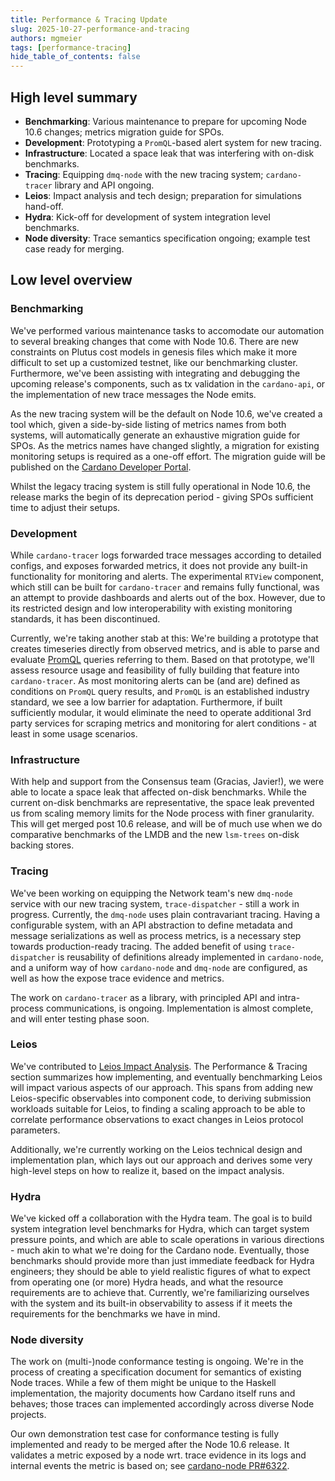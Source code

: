 ```yaml
---
title: Performance & Tracing Update
slug: 2025-10-27-performance-and-tracing
authors: mgmeier
tags: [performance-tracing]
hide_table_of_contents: false
---
```


## High level summary

* **Benchmarking**: Various maintenance to prepare for upcoming Node 10.6 changes; metrics migration guide for SPOs.
* **Development**: Prototyping a `PromQL`-based alert system for new tracing.
* **Infrastructure**: Located a space leak that was interfering with on-disk benchmarks.
* **Tracing**: Equipping `dmq-node` with the new tracing system; `cardano-tracer` library and API ongoing.
* **Leios**: Impact analysis and tech design; preparation for simulations hand-off.
* **Hydra**: Kick-off for development of system integration level benchmarks.
* **Node diversity**: Trace semantics specification ongoing; example test case ready for merging.

## Low level overview


### Benchmarking

We've performed various maintenance tasks to accomodate our automation to several breaking changes that come with Node 10.6. There are new constraints on Plutus cost models in genesis files which make it more difficult
to set up a customized testnet, like our benchmarking cluster. Furthermore, we've been assisting with integrating and debugging the upcoming release's components, such as tx validation in the `cardano-api`, or the implementation
of new trace messages the Node emits.  

As the new tracing system will be the default on Node 10.6, we've created a tool which, given a side-by-side listing of metrics names from both systems, will automatically generate an exhaustive migration guide for SPOs. As the metrics names have changed slightly,
a migration for existing monitoring setups is required as a one-off effort. The migration guide will be published on the [Cardano Developer Portal].  

Whilst the legacy tracing system is still fully operational in Node 10.6, the release marks the begin of its deprecation period - giving SPOs sufficient time to adjust their setups.


### Development

While `cardano-tracer` logs forwarded trace messages according to detailed configs, and exposes forwarded metrics, it does not provide any built-in functionality for monitoring and alerts. The experimental `RTView` component, which still can be built for `cardano-tracer` and remains fully functional, was an attempt to provide dashboards and alerts out of the box. However, due to its restricted design and low interoperability with existing monitoring standards, it has been discontinued.  

Currently, we're taking another stab at this: We're building a prototype that creates timeseries directly from observed metrics, and is able to parse and evaluate [PromQL] queries referring to them. Based on that prototype, we'll assess resource usage and feasibility of fully building
that feature into `cardano-tracer`. As most monitoring alerts can be (and are) defined as conditions on `PromQL` query results, and `PromQL` is an established industry standard, we see a low barrier for adaptation. Furthermore, if built sufficiently modular, it would eliminate the need to operate additional 3rd party services for scraping metrics and monitoring for alert conditions - at least in some usage scenarios.

### Infrastructure

With help and support from the Consensus team (Gracias, Javier!), we were able to locate a space leak that affected on-disk benchmarks. While the current on-disk benchmarks are representative, the space leak prevented us from scaling memory limits for the Node process with finer granularity.
This will get merged post 10.6 release, and will be of much use when we do comparative benchmarks of the LMDB and the new `lsm-trees` on-disk backing stores.


### Tracing

We've been working on equipping the Network team's new `dmq-node` service with our new tracing system, `trace-dispatcher` - still a work in progress. Currently, the `dmq-node` uses plain contravariant tracing. Having a configurable system, with an API abstraction to define metadata and message serializations as well as process metrics, is a necessary step towards production-ready tracing. The added benefit of using `trace-dispatcher` is reusability of definitions already implemented in `cardano-node`, and a uniform way of how
`cardano-node` and `dmq-node` are configured, as well as how the expose trace evidence and metrics.  

The work on `cardano-tracer` as a library, with principled API and intra-process communications, is ongoing. Implementation is almost complete, and will enter testing phase soon.


### Leios

We've contributed to [Leios Impact Analysis]. The Performance & Tracing section summarizes how implementing, and eventually benchmarking Leios will impact various aspects of our approach. This spans from adding new Leios-specific observables into component code, to deriving
submission workloads suitable for Leios, to finding a scaling approach to be able to correlate performance observations to exact changes in Leios protocol parameters.  

Additionally, we're currently working on the Leios technical design and implementation plan, which lays out our approach and derives some very high-level steps on how to realize it, based on the impact analysis.

### Hydra

We've kicked off a collaboration with the Hydra team. The goal is to build system integration level benchmarks for Hydra, which can target system pressure points, and which are able to scale operations in various directions - much akin to what we're doing for
the Cardano node. Eventually, those benchmarks should provide more than just immediate feedback for Hydra engineers; they should be able to yield realistic figures of what to expect from operating one (or more) Hydra heads, and what the resource requirements are to achieve that.
Currently, we're familiarizing ourselves with the system and its built-in observability to assess if it meets the requirements for the benchmarks we have in mind.

### Node diversity

The work on (multi-)node conformance testing is ongoing. We're in the process of creating a specification document for semantics of existing Node traces. While a few of them might be unique to the Haskell implementation, the majority documents how
Cardano itself runs and behaves; those traces can implemented accordingly across diverse Node projects.  

Our own demonstration test case for conformance testing is fully implemented and ready to be merged after the Node 10.6 release. It validates a metric exposed by a node wrt. trace evidence in its logs and internal events the metric is based on; see [cardano-node PR#6322].



[Cardano Developer Portal]: https://developers.cardano.org/docs/operate-a-stake-pool
[cardano-node PR#6322]: https://github.com/IntersectMBO/cardano-node/pull/6322
[Leios Impact Analysis]: https://github.com/input-output-hk/ouroboros-leios/blob/main/docs/ImpactAnalysis.md
[PromQL]: https://prometheus.io/docs/prometheus/latest/querying/basics

